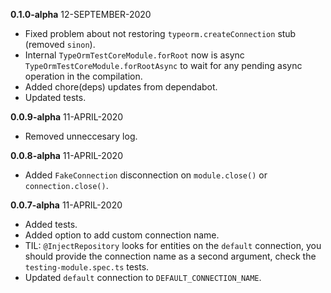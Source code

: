 __0.1.0-alpha__ 12-SEPTEMBER-2020
- Fixed problem about not restoring `typeorm.createConnection` stub (removed `sinon`).
- Internal `TypeOrmTestCoreModule.forRoot` now is async `TypeOrmTestCoreModule.forRootAsync` to wait for any pending async operation in the compilation.
- Added chore(deps) updates from dependabot.
- Updated tests.

__0.0.9-alpha__ 11-APRIL-2020
- Removed unneccesary log.
  
__0.0.8-alpha__ 11-APRIL-2020
- Added `FakeConnection` disconnection on `module.close()` or `connection.close()`.

__0.0.7-alpha__ 11-APRIL-2020
- Added tests.
- Added option to add custom connection name.
- TIL: `@InjectRepository` looks for entities on the `default` connection, you should provide the connection name as a second argument, check the `testing-module.spec.ts` tests.
- Updated `default` connection to `DEFAULT_CONNECTION_NAME`.
